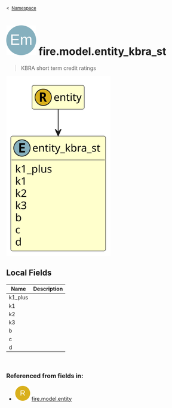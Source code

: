 <sub>&lt;&nbsp; [Namespace](index.md)</sub>
# <img src='images/enumType-lg.svg'/> fire.model.entity_kbra_st
>  
>KBRA short term credit ratings
> 
<img src='images/fire.model.entity_kbra_st.svg'/>


## Local Fields


| Name        | Description |
| ----------- | ----------- |
| k1_plus |   |
| k1 |   |
| k2 |   |
| k3 |   |
| b |   |
| c |   |
| d |   |

<br/>

### Referenced from fields in:
- <img src='images/recordType.svg'/> [fire.model.entity](UDT-fire.model.entity.md)
